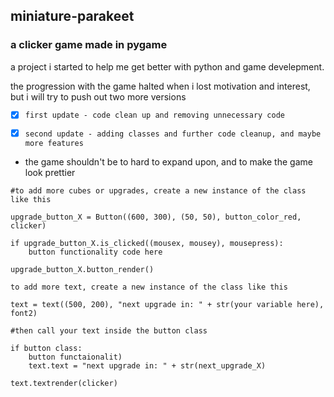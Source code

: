 ## miniature-parakeet
### a clicker game made in pygame

a project i started to help me get better with python and game develepment.

the progression with the game halted when i lost motivation and interest, but i will try to push out two more versions

- [x] `first update - code clean up and removing unnecessary code`

- [x] `second update - adding classes and further code cleanup, and maybe more features`
 
- the game shouldn't be to hard to expand upon, and to make the game look prettier

```
#to add more cubes or upgrades, create a new instance of the class like this

upgrade_button_X = Button((600, 300), (50, 50), button_color_red, clicker)

if upgrade_button_X.is_clicked((mousex, mousey), mousepress):
    button functionality code here 

upgrade_button_X.button_render()
```

```
to add more text, create a new instance of the class like this

text = text((500, 200), "next upgrade in: " + str(your variable here), font2)

#then call your text inside the button class

if button class:
    button functaionalit)
    text.text = "next upgrade in: " + str(next_upgrade_X)

text.textrender(clicker)
```
